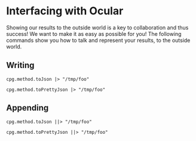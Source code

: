 # Interfacing with Ocular

Showing our results to the outside world is a key to collaboration and thus success! We want to make it as easy as possible for you! The following commands show you how to talk and represent your results, to the outside world. 

## Writing 

```
cpg.method.toJson |> "/tmp/foo" 
```

```
cpg.method.toPrettyJson |> "/tmp/foo"
```

## Appending

```
cpg.method.toJson ||> "/tmp/foo" 
```

```
cpg.method.toPrettyJson ||> "/tmp/foo"
```
